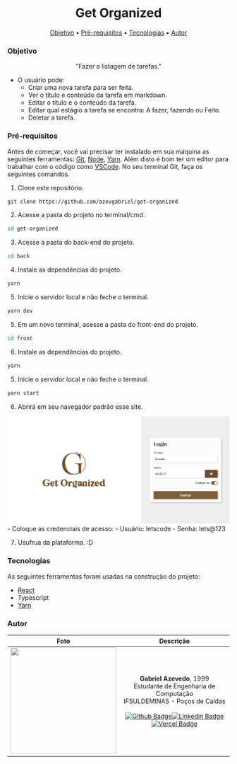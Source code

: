 <h1 align="center">Get Organized</h1>

<p align="center">
 <a href="#Objetivo">Objetivo</a> •
 <a href="#Pré-requisitos">Pré-requisitos</a> • 
 <a href="#Tecnologias">Tecnologias</a> • 
 <a href="#Autor">Autor</a>
</p>


### Objetivo

<p align="center">"Fazer a listagem de tarefas."</p>

  - O usuário pode:
    - Criar uma nova tarefa para ser feita.
    - Ver o título e conteúdo da tarefa em markdown.
    - Editar o título e o conteúdo da tarefa.
    - Editar qual estágio a tarefa se encontra: A fazer, fazendo ou Feito.
    - Deletar a tarefa.


### Pré-requisitos

Antes de começar, você vai precisar ter instalado em sua máquina as seguintes ferramentas:
[Git](https://git-scm.com), [Node](https://nodejs.org/en/), [Yarn](https://yarnpkg.com//).
Além disto é bom ter um editor para trabalhar com o código como [VSCode](https://code.visualstudio.com/).
No seu terminal Git, faça os seguintes comandos.

1. Clone este repositório.
```bash
git clone https://github.com/azevgabriel/get-organized
```

2. Acesse a pasta do projeto no terminal/cmd.
```bash 
cd get-organized
```

3. Acesse a pasta do back-end do projeto.
```bash
cd back
```

4. Instale as dependências do projeto.
```bash
yarn
```

5. Inicie o servidor local e não feche o terminal.
```bash
yarn dev
```

5. Em um novo terminal, acesse a pasta do front-end do projeto.
```bash
cd front
```

6. Instale as dependências do projeto.
```bash
yarn
```

5. Inicie o servidor local e não feche o terminal.
```bash
yarn start
```

6. Abrirá em seu navegador padrão esse site.
<img  src="front/src/assets/login_print.png" widht="100%" />
 - Coloque as credenciais de acesso: 
    - Usuário: letscode
    - Senha: lets@123

7. Usufrua da plataforma. :D

### Tecnologias

As seguintes ferramentas foram usadas na construção do projeto:

- [React](https://pt-br.reactjs.org/)
- Typescript
- [Yarn](https://yarnpkg.com/)

### Autor

Foto   | Descrição
:---: | :---:
<img src="https://github.com/azevgabriel.png" width="240" height="240"/>| <strong>Gabriel Azevedo</strong>, 1999 </br> Estudante de Engenharia de Computação </br>IFSULDEMINAS - Poços de Caldas</br></br>[![Github Badge](https://img.shields.io/badge/-Github-000?style=flat-square&logo=Github&logoColor=white&link=https://github.com/azevgabriel)](https://github.com/azevgabriel)[![Linkedin Badge](https://img.shields.io/badge/-LinkedIn-blue?style=flat-square&logo=Linkedin&logoColor=white&link=https://www.linkedin.com/in/azevgabriel/)](https://www.linkedin.com/in/azevgabriel/)[![Vercel Badge](https://img.shields.io/badge/-Vercel-blueviolet?style=flat-square&logo=Vercel&link=https://https://vercel.com/azevgabriel/)](https://vercel.com/azevgabriel/)

